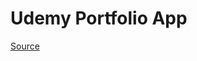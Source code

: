 # Udemy Portfolio App


[Source](https://www.udemy.com/professional-rails-5-development-course/learn/v4/)
